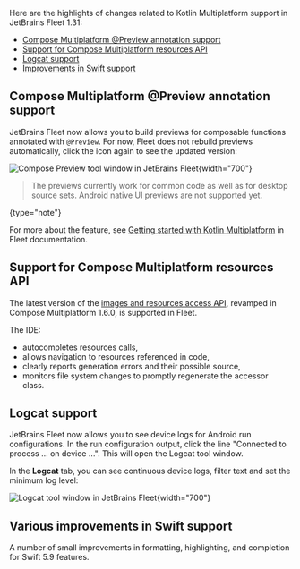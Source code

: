 [//]: # (title: What's new with KMP in Fleet 1.31)

Here are the highlights of changes related to Kotlin Multiplatform support in JetBrains Fleet 1.31:

* [Compose Multiplatform @Preview annotation support](#compose-multiplatform-preview-annotation-support)
* [Support for Compose Multiplatform resources API](#support-for-compose-multiplatform-resources-api)
* [Logcat support](#logcat-support)
* [Improvements in Swift support](#various-improvements-in-swift-support)

## Compose Multiplatform @Preview annotation support

JetBrains Fleet now allows you to build previews for composable functions annotated with `@Preview`.
For now, Fleet does not rebuild previews automatically, click the icon again to see the updated version:

![Compose Preview tool window in JetBrains Fleet](fleet-compose-preview-light.png){width="700"}

> The previews currently work for common code as well as for desktop source sets.
> Android native UI previews are not supported yet.
> 
{type="note"}

For more about the feature, see [Getting started with Kotlin Multiplatform](https://www.jetbrains.com/help/fleet/getting-started-with-kotlin-multiplatform.html#b65b852e_76)
in Fleet documentation.

## Support for Compose Multiplatform resources API

The latest version of the [images and resources access API](compose-images-resources.md), revamped in Compose Multiplatform 1.6.0,
is supported in Fleet.

The IDE:

* autocompletes resources calls,
* allows navigation to resources referenced in code,
* clearly reports generation errors and their possible source,
* monitors file system changes to promptly regenerate the accessor class.

## Logcat support

JetBrains Fleet now allows you to see device logs for Android run configurations. In the run configuration 
output, click the line "Connected to process ... on device ...". This will open the Logcat tool window.

In the **Logcat** tab, you can see continuous device logs, filter text and set the minimum log level:

![Logcat tool window in JetBrains Fleet](fleet-logcat-window.png){width="700"}

## Various improvements in Swift support

A number of small improvements in formatting, highlighting, and completion for Swift 5.9 features.